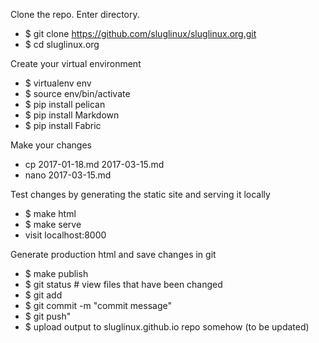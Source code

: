 Clone the repo. Enter directory.
  * $ git clone https://github.com/sluglinux/sluglinux.org.git
  * $ cd sluglinux.org
  
Create your virtual environment
  * $ virtualenv env
  * $ source env/bin/activate
  * $ pip install pelican
  * $ pip install Markdown
  * $ pip install Fabric

Make your changes
  * cp 2017-01-18.md 2017-03-15.md
  * nano 2017-03-15.md
  
Test changes by generating the static site and serving it locally
  * $ make html
  * $ make serve
  * visit localhost:8000

Generate production html and save changes in git
  * $ make publish
  * $ git status # view files that have been changed
  * $ git add <file that you changed or added>
  * $ git commit -m "commit message"
  * $ git push"
  * $ upload output to sluglinux.github.io repo somehow (to be updated)
